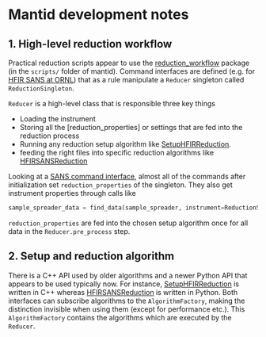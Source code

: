 # Mantid development notes

## 1. High-level reduction workflow
Practical reduction scripts appear to use the [reduction_workflow](https://github.com/mantidproject/mantid/tree/25060ccc17bbc3bba4ed9c564b9407fa84395513/scripts/reduction_workflow) package (in the `scripts/` folder of mantid). Command interfaces are defined (e.g. for [HFIR SANS at ORNL](https://github.com/mantidproject/mantid/blob/25060ccc17bbc3bba4ed9c564b9407fa84395513/scripts/reduction_workflow/instruments/sans/hfir_command_interface.py)) that as a rule manipulate a `Reducer` singleton called `ReductionSingleton`.

`Reducer` is a high-level class that is responsible three key things
- Loading the instrument
- Storing all the [reduction_properties] or settings that are fed into the reduction process
- Running any reduction setup algorithm like [SetupHFIRReduction](https://docs.mantidproject.org/v3.10.1/algorithms/SetupHFIRReduction-v1.html). 
- feeding the right files into specific reduction algorithms like [HFIRSANSReduction](https://docs.mantidproject.org/nightly/algorithms/HFIRSANSReduction-v1.html#algm-hfirsansreduction)

Looking at a [SANS command interface](https://github.com/mantidproject/mantid/blob/25060ccc17bbc3bba4ed9c564b9407fa84395513/scripts/reduction_workflow/instruments/sans/hfir_command_interface.py), almost all of the commands after initialization set `reduction_properties` of the singleton. They also get instrument properties through calls like 
```python
sample_spreader_data = find_data(sample_spreader, instrument=ReductionSingleton().get_instrument())
```

`reduction_properties` are fed into the chosen setup algorithm once for all data in the `Reducer.pre_process` step. 

## 2. Setup and reduction algorithm
There is a C++ API used by older algorithms and a newer Python API that appears to be used typically now. For instance, [SetupHFIRReduction](https://github.com/mantidproject/mantid/blob/ff859df4a5faa6fa5e3cecb8f2efeb4c4aa53864/Framework/WorkflowAlgorithms/src/SetupHFIRReduction.cpp) is written in C++ whereas [HFIRSANSReduction](https://github.com/mantidproject/mantid/blob/25060ccc17bbc3bba4ed9c564b9407fa84395513/Framework/PythonInterface/plugins/algorithms/WorkflowAlgorithms/HFIRSANSReduction.py) is written in Python. Both interfaces can subscribe algorithms to the `AlgorithmFactory`, making the distinction invisible when using them (except for performance etc.). This `AlgorithmFactory` contains the algorithms which are executed by the `Reducer`. 